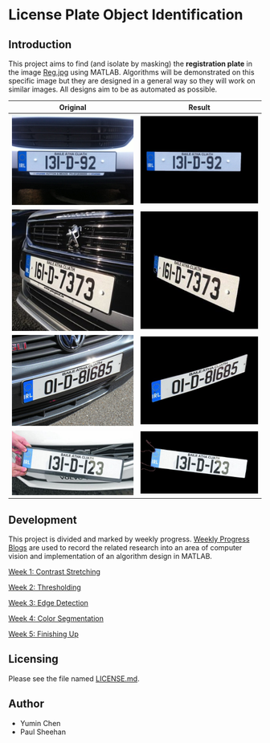 **License Plate Object Identification**
========================


Introduction
------------------------
This project aims to find (and isolate by masking) the **registration plate** in the image [Reg.jpg](Reg.jpg) using MATLAB. Algorithms will be demonstrated on this specific image but they are designed in a general way so they will work on similar images. All designs aim to be as automated as possible. 

| Original | Result |
| :---: | :---: |
| ![Original](./blogs/img/week5-reg1-original.jpg) | ![Output](./blogs/img/week5-reg1-output.jpg) |
| ![Original](./blogs/img/week5-reg2-original.jpg) | ![Output](./blogs/img/week5-reg2-output.jpg) |
| ![Original](./blogs/img/week5-reg3-original.jpg) | ![Output](./blogs/img/week5-reg3-output.jpg) |
| ![Original](./blogs/img/week5-reg4-original.jpg) | ![Output](./blogs/img/week5-reg4-output.jpg) |


Development
------------------------
This project is divided and marked by weekly progress. [Weekly Progress Blogs](/blogs) are used to record the related research into an area of computer vision and implementation of an algorithm design in MATLAB. 

[Week 1: Contrast Stretching](./blogs/week1.md)

[Week 2: Thresholding](./blogs/week2.md)

[Week 3: Edge Detection](./blogs/week3.md)

[Week 4: Color Segmentation](./blogs/week4.md)

[Week 5: Finishing Up](./blogs/week5.md)


Licensing
------------------------
Please see the file named [LICENSE.md](LICENSE.md).


Author
------------------------
* Yumin Chen
* Paul Sheehan
